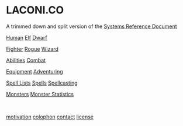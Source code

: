 
# LACONI.CO

<p class="subtitle">A trimmed down and split version of the <a href="https://dnd.wizards.com/articles/features/systems-reference-document-srd">Systems Reference Document</a></p>


<a class="major" href="human.html">Human</a>
<a class="major" href="elf.html">Elf</a>
<a class="major" href="dwarf.html">Dwarf</a>

<a class="major" href="fighter.html">Fighter</a>
<a class="major" href="rogue.html">Rogue</a>
<a class="major" href="wizard.html">Wizard</a>

<a class="major" href="abilities.html">Abilities</a>
<a class="major" href="combat.html">Combat</a>

<a class="major" href="equipment.html">Equipment</a>
<a class="major" href="adventuring.html">Adventuring</a>

<a class="major" href="spell_lists.html">Spell Lists</a>
<a class="major" href="spells.html">Spells</a>
<a class="major" href="spellcasting.html">Spellcasting</a>

<a class="major" href="monsters.html">Monsters</a>
<a class="major" href="monster_statistics.html">Monster Statistics</a>


<br />

<a href="motivation.html">motivation</a>
<a href="colophon.html">colophon</a>
<a href="mailto:jmettraux+laconico@gmail.com">contact</a>
<a href="ogl.html">license</a>

